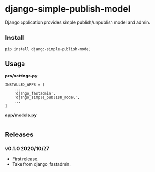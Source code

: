 # django-simple-publish-model

Django application provides simple publish/unpublish model and admin.

## Install

```
pip install django-simple-publish-model
```


## Usage

**pro/settings.py**

```
INSTALLED_APPS = [
    ...
    'django_fastadmin',
    'django_simple_publish_model',
    ...
]
```

**app/models.py**

```

```

## Releases

### v0.1.0 2020/10/27

- First release.
- Take from django_fastadmin.
